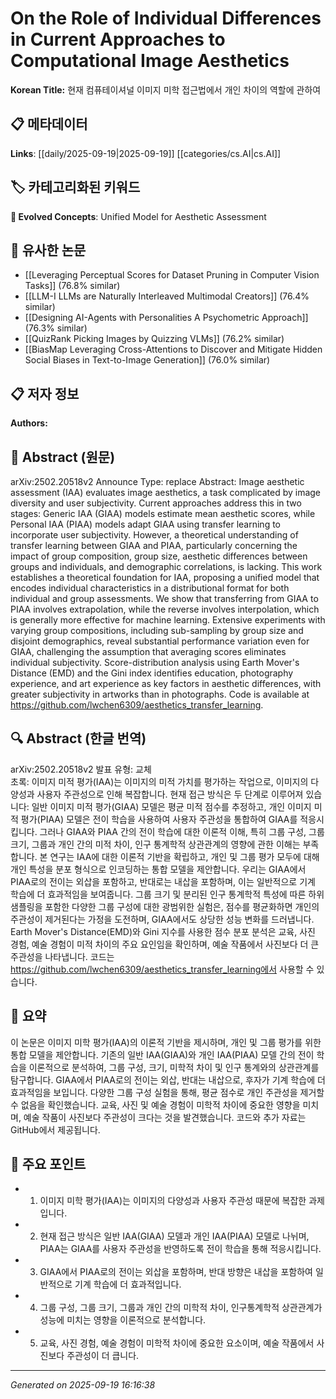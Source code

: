 
# On the Role of Individual Differences in Current Approaches to Computational Image Aesthetics

**Korean Title:** 현재 컴퓨테이셔널 이미지 미학 접근법에서 개인 차이의 역할에 관하여

## 📋 메타데이터

**Links**: [[daily/2025-09-19|2025-09-19]] [[categories/cs.AI|cs.AI]]

## 🏷️ 카테고리화된 키워드
**🚀 Evolved Concepts**: Unified Model for Aesthetic Assessment

## 🔗 유사한 논문
- [[Leveraging Perceptual Scores for Dataset Pruning in Computer Vision Tasks]] (76.8% similar)
- [[LLM-I LLMs are Naturally Interleaved Multimodal Creators]] (76.4% similar)
- [[Designing AI-Agents with Personalities A Psychometric Approach]] (76.3% similar)
- [[QuizRank Picking Images by Quizzing VLMs]] (76.2% similar)
- [[BiasMap Leveraging Cross-Attentions to Discover and Mitigate Hidden Social Biases in Text-to-Image Generation]] (76.0% similar)

## 📋 저자 정보

**Authors:** 

## 📄 Abstract (원문)

arXiv:2502.20518v2 Announce Type: replace 
Abstract: Image aesthetic assessment (IAA) evaluates image aesthetics, a task complicated by image diversity and user subjectivity. Current approaches address this in two stages: Generic IAA (GIAA) models estimate mean aesthetic scores, while Personal IAA (PIAA) models adapt GIAA using transfer learning to incorporate user subjectivity. However, a theoretical understanding of transfer learning between GIAA and PIAA, particularly concerning the impact of group composition, group size, aesthetic differences between groups and individuals, and demographic correlations, is lacking. This work establishes a theoretical foundation for IAA, proposing a unified model that encodes individual characteristics in a distributional format for both individual and group assessments. We show that transferring from GIAA to PIAA involves extrapolation, while the reverse involves interpolation, which is generally more effective for machine learning. Extensive experiments with varying group compositions, including sub-sampling by group size and disjoint demographics, reveal substantial performance variation even for GIAA, challenging the assumption that averaging scores eliminates individual subjectivity. Score-distribution analysis using Earth Mover's Distance (EMD) and the Gini index identifies education, photography experience, and art experience as key factors in aesthetic differences, with greater subjectivity in artworks than in photographs. Code is available at https://github.com/lwchen6309/aesthetics_transfer_learning.

## 🔍 Abstract (한글 번역)

arXiv:2502.20518v2 발표 유형: 교체  
초록: 이미지 미적 평가(IAA)는 이미지의 미적 가치를 평가하는 작업으로, 이미지의 다양성과 사용자 주관성으로 인해 복잡합니다. 현재 접근 방식은 두 단계로 이루어져 있습니다: 일반 이미지 미적 평가(GIAA) 모델은 평균 미적 점수를 추정하고, 개인 이미지 미적 평가(PIAA) 모델은 전이 학습을 사용하여 사용자 주관성을 통합하여 GIAA를 적응시킵니다. 그러나 GIAA와 PIAA 간의 전이 학습에 대한 이론적 이해, 특히 그룹 구성, 그룹 크기, 그룹과 개인 간의 미적 차이, 인구 통계학적 상관관계의 영향에 관한 이해는 부족합니다. 본 연구는 IAA에 대한 이론적 기반을 확립하고, 개인 및 그룹 평가 모두에 대해 개인 특성을 분포 형식으로 인코딩하는 통합 모델을 제안합니다. 우리는 GIAA에서 PIAA로의 전이는 외삽을 포함하고, 반대로는 내삽을 포함하며, 이는 일반적으로 기계 학습에 더 효과적임을 보여줍니다. 그룹 크기 및 분리된 인구 통계학적 특성에 따른 하위 샘플링을 포함한 다양한 그룹 구성에 대한 광범위한 실험은, 점수를 평균화하면 개인의 주관성이 제거된다는 가정을 도전하며, GIAA에서도 상당한 성능 변화를 드러냅니다. Earth Mover's Distance(EMD)와 Gini 지수를 사용한 점수 분포 분석은 교육, 사진 경험, 예술 경험이 미적 차이의 주요 요인임을 확인하며, 예술 작품에서 사진보다 더 큰 주관성을 나타냅니다. 코드는 https://github.com/lwchen6309/aesthetics_transfer_learning에서 사용할 수 있습니다.

## 📝 요약

이 논문은 이미지 미학 평가(IAA)의 이론적 기반을 제시하며, 개인 및 그룹 평가를 위한 통합 모델을 제안합니다. 기존의 일반 IAA(GIAA)와 개인 IAA(PIAA) 모델 간의 전이 학습을 이론적으로 분석하여, 그룹 구성, 크기, 미학적 차이 및 인구 통계와의 상관관계를 탐구합니다. GIAA에서 PIAA로의 전이는 외삽, 반대는 내삽으로, 후자가 기계 학습에 더 효과적임을 보입니다. 다양한 그룹 구성 실험을 통해, 평균 점수로 개인 주관성을 제거할 수 없음을 확인했습니다. 교육, 사진 및 예술 경험이 미학적 차이에 중요한 영향을 미치며, 예술 작품이 사진보다 주관성이 크다는 것을 발견했습니다. 코드와 추가 자료는 GitHub에서 제공됩니다.

## 🎯 주요 포인트

- 1. 이미지 미학 평가(IAA)는 이미지의 다양성과 사용자 주관성 때문에 복잡한 과제입니다.

- 2. 현재 접근 방식은 일반 IAA(GIAA) 모델과 개인 IAA(PIAA) 모델로 나뉘며, PIAA는 GIAA를 사용자 주관성을 반영하도록 전이 학습을 통해 적응시킵니다.

- 3. GIAA에서 PIAA로의 전이는 외삽을 포함하며, 반대 방향은 내삽을 포함하여 일반적으로 기계 학습에 더 효과적입니다.

- 4. 그룹 구성, 그룹 크기, 그룹과 개인 간의 미학적 차이, 인구통계학적 상관관계가 성능에 미치는 영향을 이론적으로 분석합니다.

- 5. 교육, 사진 경험, 예술 경험이 미학적 차이에 중요한 요소이며, 예술 작품에서 사진보다 주관성이 더 큽니다.

---

*Generated on 2025-09-19 16:16:38*